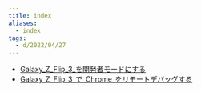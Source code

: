 ```yaml
---
title: index
aliases:
  - index
tags:
  - d/2022/04/27
---
```




- [Galaxy_Z_Flip_3_を開発者モードにする](../../../../d/2022/04/27/Galaxy_Z_Flip_3_を開発者モードにする.md)
- [Galaxy_Z_Flip_3_で_Chrome_をリモートデバッグする](../../../../d/2022/04/27/Galaxy_Z_Flip_3_で_Chrome_をリモートデバッグする.md)
